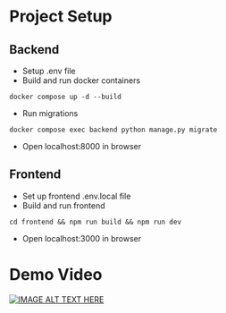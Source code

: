 # Project Setup 
## Backend
- Setup .env file
- Build and run docker containers
```
docker compose up -d --build
```
- Run migrations 
```
docker compose exec backend python manage.py migrate
```
- Open localhost:8000 in browser

## Frontend
- Set up frontend .env.local file
- Build and run frontend
```
cd frontend && npm run build && npm run dev
```
- Open localhost:3000 in browser

# Demo Video
[![IMAGE ALT TEXT HERE](https://img.youtube.com/vi/EH_omK1N1kU/hqdefault.jpg)](https://www.youtube.com/watch?v=EH_omK1N1kU)
